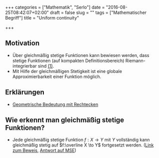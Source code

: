 +++
categories = ["Mathematik", "Serlo"]
date = "2016-08-25T08:42:07+02:00"
draft = false
slug = ""
tags = ["Mathematischer Begriff"]
title = "Uniform continuity"

+++

## Motivation

* Über gleichmäßig stetige Funktionen kann bewiesen werden, dass stetige Funktionen (auf kompakten Definitionsbereich) Riemann-integrierbar sind [(1)](http://mathforum.org/kb/message.jspa?messageID=4747766).
* Mit Hilfe der gleichmäßigen Stetigkeit ist eine globale Approximierbarkeit einer Funktion möglich.

## Erklärungen

* [Geometrische Bedeutung mit Rechtecken](http://math.stackexchange.com/a/1249643/32951)

## Wie erkennt man gleichmäßig stetige Funktionen?

* Jede gleichmäßig stetige Funktion $f:X \to Y$ mit $Y$ vollständig kann gleichmäßig stetig auf $f:\overline X \to Y$ fortgesetzt werden. ([Link zum Beweis](https://drexel28.wordpress.com/2010/11/03/extending-uniformly-continuous-functions/), [Antwort auf MSE](http://math.stackexchange.com/a/1250034/32951))
